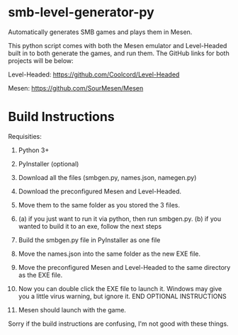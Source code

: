 # smb-level-generator-py
Automatically generates SMB games and plays them in Mesen.

This python script comes with both the Mesen emulator and Level-Headed built in to both generate the games, and run them.
The GitHub links for both projects will be below:

Level-Headed: https://github.com/Coolcord/Level-Headed

Mesen: https://github.com/SourMesen/Mesen

# Build Instructions
Requisities:
1. Python 3+
2. PyInstaller (optional)

1. Download all the files (smbgen.py, names.json, namegen.py)
2. Download the preconfigured Mesen and Level-Headed.
3. Move them to the same folder as you stored the 3 files.
4. (a) if you just want to run it via python, then run smbgen.py.
   (b) if you wanted to build it to an exe, follow the next steps
5. Build the smbgen.py file in PyInstaller as one file
6. Move the names.json into the same folder as the new EXE file.
7. Move the preconfigured Mesen and Level-Headed to the same directory as the EXE file.
8. Now you can double click the EXE file to launch it. Windows may give you a little virus warning, but ignore it.
END OPTIONAL INSTRUCTIONS
5. Mesen should launch with the game.

Sorry if the build instructions are confusing, I'm not good with these things.
